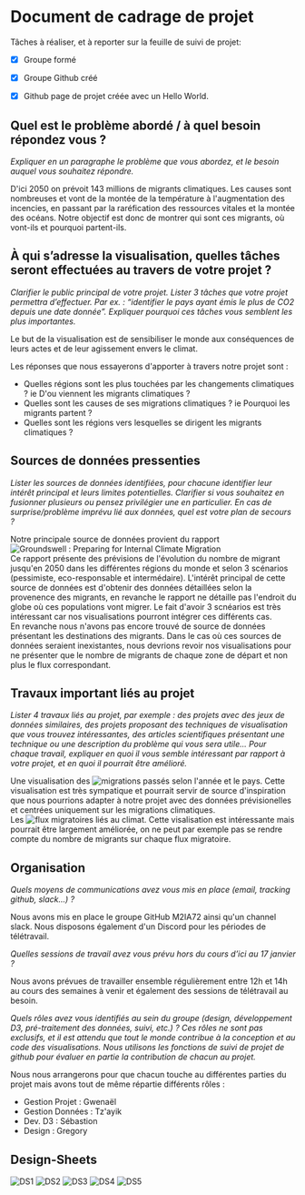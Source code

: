 # Document de cadrage de projet

Tâches à réaliser, et à reporter sur la feuille de suivi de projet:
- [x] Groupe formé
- [x] Groupe Github créé
- [x] Github page de projet créée avec un Hello World.


## Quel est le problème abordé / à quel besoin répondez vous ?
*Expliquer en un paragraphe le problème que vous abordez, et le besoin auquel vous souhaitez répondre.*    
  
D'ici 2050 on prévoit 143 millions de migrants climatiques. Les causes sont nombreuses et vont de la montée de la température à l'augmentation des incencies, en passant par la raréfication des ressources vitales et la montée des océans. Notre objectif est donc de montrer qui sont ces migrants, où vont-ils et pourquoi partent-ils. 

## À qui s’adresse la visualisation, quelles tâches seront effectuées au travers de votre projet ?
*Clarifier le public principal de votre projet. Lister 3 tâches que votre projet permettra d’effectuer. Par ex. : “identifier le pays ayant émis le plus de CO2 depuis une date donnée”. Expliquer pourquoi ces tâches vous semblent les plus importantes.*  

Le but de la visualisation est de sensibiliser le monde aux conséquences de leurs actes et de leur agissement envers le climat.

Les réponses que nous essayerons d'apporter à travers notre projet sont :
- Quelles régions sont les plus touchées par les changements climatiques ? ie D'ou viennent les migrants climatiques ?
- Quelles sont les causes de ses migrations climatiques ? ie Pourquoi les migrants partent ?
- Quelles sont les régions vers lesquelles se dirigent les migrants climatiques ?

## Sources de données pressenties
*Lister les sources de données identifiées, pour chacune identifier leur intérêt principal et leurs limites potentielles. Clarifier si vous souhaitez en fusionner plusieurs ou pensez privilégier une en particulier. En cas de surprise/problème imprévu lié aux données, quel est votre plan de secours ?*

Notre principale source de données provient du rapport ![Groundswell : Preparing for Internal Climate Migration](https://openknowledge.worldbank.org/handle/10986/29461)  
Ce rapport présente des prévisions de l'évolution du nombre de migrant jusqu'en 2050 dans les différentes régions du monde et selon 3 scénarios (pessimiste, eco-responsable et intermédaire). L'intérêt principal de cette source de données est d'obtenir des données détaillées selon la provenence des migrants, en revanche le rapport ne détaille pas l'endroit du globe où ces populations vont migrer. Le fait d'avoir 3 scnéarios est très intéressant car nos visualisations pourront intégrer ces différents cas.  
En revanche nous n'avons pas encore trouvé de source de données présentant les destinations des migrants. Dans le cas où ces sources de données seraient inexistantes, nous devrions revoir nos visualisations pour ne présenter que le nombre de migrants de chaque zone de départ et non plus le flux correspondant.

## Travaux important liés au projet
*Lister 4 travaux liés au projet, par exemple : des projets avec des jeux de données similaires, des projets proposant des techniques de visualisation que vous trouvez intéressantes, des articles scientifiques présentant une technique ou une description du problème qui vous sera utile...
Pour chaque travail, expliquer en quoi il vous semble intéressant par rapport à votre projet, et en quoi il pourrait être amélioré.*

Une visualisation des ![migrations passés](http://data.unhcr.org/dataviz/) selon l'année et le pays. Cette visualisation est très sympatique et pourrait servir de source d'inspiration que nous pourrions adapter à notre projet avec des données prévisionelles et centrées uniquement sur les migrations climatiques.  
Les ![flux migratoires](http://cafe-geo.net/impact-migratoire-du-changement-climatique-au-burkina-faso/) liés au climat. Cette visalisation est intéressante mais pourrait être largement améliorée, on ne peut par exemple pas se rendre compte du nombre de migrants sur chaque flux migratoire.

## Organisation
*Quels moyens de communications avez vous mis en place (email, tracking github, slack...) ?*  

Nous avons mis en place le groupe GitHub M2IA72 ainsi qu'un channel slack. Nous disposons également d'un Discord pour les périodes de télétravail.

*Quelles sessions de travail avez vous prévu hors du cours d’ici au 17 janvier ?*  

Nous avons prévues de travailler ensemble régulièrement entre 12h et 14h au cours des semaines à venir et également des sessions de télétravail au besoin.

*Quels rôles avez vous identifiés au sein du groupe (design, développement D3, pré-traitement des données, suivi, etc.) ? Ces rôles ne sont pas exclusifs, et il est attendu que tout le monde contribue à la conception et au code des visualisations. Nous utilisons les fonctions de suivi de projet de github pour évaluer en partie la contribution de chacun au projet.*  

Nous nous arrangerons pour que chacun touche au différentes parties du projet mais avons tout de même répartie différents rôles :
- Gestion Projet : Gwenaël
- Gestion Données : Tz'ayik
- Dev. D3 : Sébastion
- Design : Gregory


## Design-Sheets
![DS1](https://m2ia72.github.io/designsheets/DS1.jpg)
![DS2](https://m2ia72.github.io/designsheets/DS2.jpg)
![DS3](https://m2ia72.github.io/designsheets/DS3.jpg)
![DS4](https://m2ia72.github.io/designsheets/DS4.jpg)
![DS5](https://m2ia72.github.io/designsheets/DS5.jpg)
